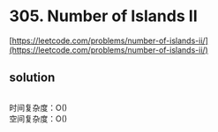 # 305. Number of Islands II
[https://leetcode.com/problems/number-of-islands-ii/](https://leetcode.com/problems/number-of-islands-ii/)


## solution

```python

```
时间复杂度：O() <br>
空间复杂度：O()
